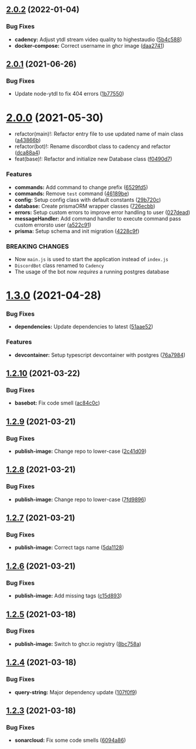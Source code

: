 ## [2.0.2](https://github.com/UsingPython/DiscordBot/compare/v2.0.1...v2.0.2) (2022-01-04)


### Bug Fixes

* **cadency:** Adjust ytdl stream video quality to highestaudio ([5b4c588](https://github.com/UsingPython/DiscordBot/commit/5b4c5881ac8834e0734155c69f0d2d5c1f890c2d))
* **docker-compose:** Correct username in ghcr image ([daa2741](https://github.com/UsingPython/DiscordBot/commit/daa274111f464ca7b1ca05b431526793b1028edf))

## [2.0.1](https://github.com/UsingPython/DiscordBot/compare/v2.0.0...v2.0.1) (2021-06-26)


### Bug Fixes

* Update node-ytdl to fix 404 errors ([1b77550](https://github.com/UsingPython/DiscordBot/commit/1b77550f6bd9c4bc58d42a72999b2c0718efc80e))

# [2.0.0](https://github.com/UsingPython/DiscordBot/compare/v1.3.0...v2.0.0) (2021-05-30)


* refactor(main)!: Refactor entry file to use updated name of main class ([a43866b](https://github.com/UsingPython/DiscordBot/commit/a43866bf452094a0bb681489e0d5534039fb739c))
* refactor(bot)!: Rename discordbot class to cadency and refactor ([dca88a4](https://github.com/UsingPython/DiscordBot/commit/dca88a482e233760fdc438481567b3337ebf04b5))
* feat(base)!: Refactor and initialize new Database class ([f0490d7](https://github.com/UsingPython/DiscordBot/commit/f0490d74d70d1a8753b646714ed3a6a50107899a))


### Features

* **commands:** Add command to change prefix ([6529fd5](https://github.com/UsingPython/DiscordBot/commit/6529fd58122ed037e58843c7a767abe7920189e1))
* **commands:** Remove `test` command ([46189be](https://github.com/UsingPython/DiscordBot/commit/46189be3428783144e762c0d4b18236978c9a7bc))
* **config:** Setup config class with default constants ([29b720c](https://github.com/UsingPython/DiscordBot/commit/29b720ce31cc4893251191b8ed2f83041642457c))
* **database:** Create prismaORM wrapper classes ([726ecbb](https://github.com/UsingPython/DiscordBot/commit/726ecbbe729683e62dc60c4a025377868f880c0b))
* **errors:** Setup custom errors to improve error handling to user ([027dead](https://github.com/UsingPython/DiscordBot/commit/027dead18f6ea8d57f9fecc7520b936ef0442a14))
* **messageHandler:** Add command handler to execute command pass custom errorsto user ([a522c91](https://github.com/UsingPython/DiscordBot/commit/a522c91762b504cb0dbcd69f8e65523583924537))
* **prisma:** Setup schema and init migration ([4228c9f](https://github.com/UsingPython/DiscordBot/commit/4228c9f9ea352743215cd198e7f39b9dc2c4ce1f))


### BREAKING CHANGES

* Now `main.js` is used to start the application instead of `index.js`
* `DiscordBot` class renamed to `Cadency`
* The usage of the bot now *requires* a running postgres database

# [1.3.0](https://github.com/UsingPython/DiscordBot/compare/v1.2.10...v1.3.0) (2021-04-28)


### Bug Fixes

* **dependencies:** Update dependencies to latest ([51aae52](https://github.com/UsingPython/DiscordBot/commit/51aae52e0f3b7ff9bf02a61edbe53cee51e35e34))


### Features

* **devcontainer:** Setup typescript devcontainer with postgres ([76a7984](https://github.com/UsingPython/DiscordBot/commit/76a7984a146c262c2bec980e12e6ad619b6af518))

## [1.2.10](https://github.com/UsingPython/DiscordBot/compare/v1.2.9...v1.2.10) (2021-03-22)


### Bug Fixes

* **basebot:** Fix code smell ([ac84c0c](https://github.com/UsingPython/DiscordBot/commit/ac84c0c398ddd2e8fc4f1212996713621b59a9b7))

## [1.2.9](https://github.com/UsingPython/DiscordBot/compare/v1.2.8...v1.2.9) (2021-03-21)


### Bug Fixes

* **publish-image:** Change repo to lower-case ([2c41d09](https://github.com/UsingPython/DiscordBot/commit/2c41d09d6fdf36bd0738f85b5024f1aa2dee7877))

## [1.2.8](https://github.com/UsingPython/DiscordBot/compare/v1.2.7...v1.2.8) (2021-03-21)


### Bug Fixes

* **publish-image:** Change repo to lower-case ([7fd9896](https://github.com/UsingPython/DiscordBot/commit/7fd98964bb0b96f419e544ce00c89bfeda80cf84))

## [1.2.7](https://github.com/UsingPython/DiscordBot/compare/v1.2.6...v1.2.7) (2021-03-21)


### Bug Fixes

* **publish-image:** Correct tags name ([5da1128](https://github.com/UsingPython/DiscordBot/commit/5da112840431e5502f9cd5593b34d950095e86ef))

## [1.2.6](https://github.com/UsingPython/DiscordBot/compare/v1.2.5...v1.2.6) (2021-03-21)


### Bug Fixes

* **publish-image:** Add missing tags ([c15d893](https://github.com/UsingPython/DiscordBot/commit/c15d8938e6f1344e9c86d85d6c123e9df63eb4ef))

## [1.2.5](https://github.com/UsingPython/DiscordBot/compare/v1.2.4...v1.2.5) (2021-03-18)


### Bug Fixes

* **publish-image:** Switch to ghcr.io registry ([8bc758a](https://github.com/UsingPython/DiscordBot/commit/8bc758a76a972c9a637e206f0ee911008535bb71))

## [1.2.4](https://github.com/UsingPython/DiscordBot/compare/v1.2.3...v1.2.4) (2021-03-18)


### Bug Fixes

* **query-string:** Major dependency update ([107f0f9](https://github.com/UsingPython/DiscordBot/commit/107f0f9687f50e15dfc4ce44b051ea82aab0f171))

## [1.2.3](https://github.com/UsingPython/DiscordBot/compare/v1.2.2...v1.2.3) (2021-03-18)


### Bug Fixes

* **sonarcloud:** Fix some code smells ([6094a86](https://github.com/UsingPython/DiscordBot/commit/6094a86bba5c45f83326fbde465508a15036880c))
